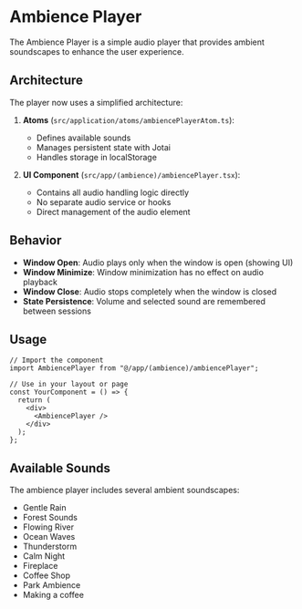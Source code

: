 # Ambience Player

The Ambience Player is a simple audio player that provides ambient soundscapes to enhance the user experience.

## Architecture

The player now uses a simplified architecture:

1. **Atoms** (`src/application/atoms/ambiencePlayerAtom.ts`):

   - Defines available sounds
   - Manages persistent state with Jotai
   - Handles storage in localStorage

2. **UI Component** (`src/app/(ambience)/ambiencePlayer.tsx`):
   - Contains all audio handling logic directly
   - No separate audio service or hooks
   - Direct management of the audio element

## Behavior

- **Window Open**: Audio plays only when the window is open (showing UI)
- **Window Minimize**: Window minimization has no effect on audio playback
- **Window Close**: Audio stops completely when the window is closed
- **State Persistence**: Volume and selected sound are remembered between sessions

## Usage

```tsx
// Import the component
import AmbiencePlayer from "@/app/(ambience)/ambiencePlayer";

// Use in your layout or page
const YourComponent = () => {
  return (
    <div>
      <AmbiencePlayer />
    </div>
  );
};
```

## Available Sounds

The ambience player includes several ambient soundscapes:

- Gentle Rain
- Forest Sounds
- Flowing River
- Ocean Waves
- Thunderstorm
- Calm Night
- Fireplace
- Coffee Shop
- Park Ambience
- Making a coffee

